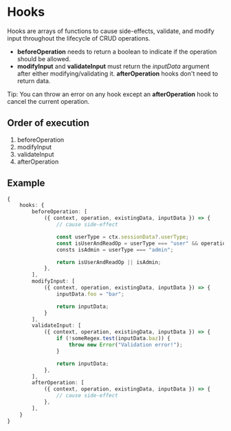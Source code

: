 # **Hooks**
Hooks are arrays of functions to cause side-effects, validate, and modify input throughout the lifecycle of CRUD operations.

- **beforeOperation** needs to return a boolean to indicate if the operation should be allowed.
- **modifyInput** and **validateInput** must return the *inputData* argument after either modifying/validating it.
**afterOperation** hooks don't need to return data.

Tip: You can throw an error on any hook except an **afterOperation** hook to cancel the current operation.

## **Order of execution**
1. beforeOperation
2. modifyInput
3. validateInput
4. afterOperation

## **Example**
```ts
{
    hooks: {
        beforeOperation: [
            ({ context, operation, existingData, inputData }) => {
                // cause side-effect

                const userType = ctx.sessionData?.userType;
                const isUserAndReadOp = userType === "user" && operation === "read";
                consts isAdmin = userType === "admin";

                return isUserAndReadOp || isAdmin;
            },
        ],
        modifyInput: [
            ({ context, operation, existingData, inputData }) => {
                inputData.foo = "bar";

                return inputData;
            }
        ],
        validateInput: [
            ({ context, operation, existingData, inputData }) => {
                if (!someRegex.test(inputData.baz)) {
                    throw new Error("Validation error!");
                }

                return inputData;
            },
        ],
        afterOperation: [
            ({ context, operation, existingData, inputData }) => {
                // cause side-effect
            },
        ],
    }
}
```
